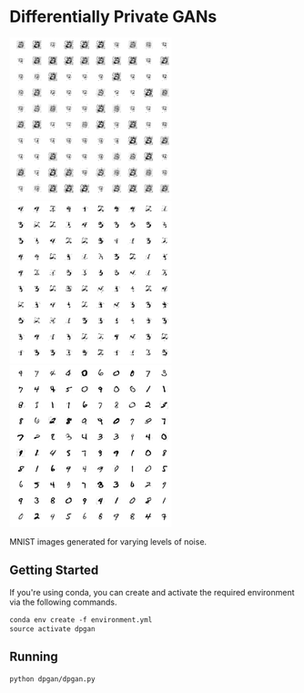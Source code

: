 # Differentially Private GANs

<img src="resources/example_worst.png" width="285px"><img src="resources/example_moderate.png" width="285px"><img src="resources/example_best.png" width="285px">

MNIST images generated for varying levels of noise.

## Getting Started

If you're using conda, you can create and activate the required environment via the following commands.

```
conda env create -f environment.yml
source activate dpgan
```

## Running

```
python dpgan/dpgan.py
```

